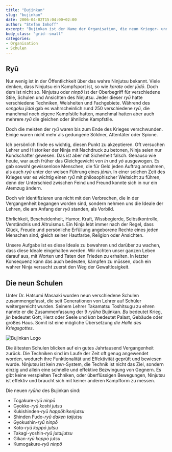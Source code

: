```yaml
---
title: "Bujinkan"
slug: "bujinkan"
date: 2006-04-02T15:04:00+02:00
author: "Stefan Imhoff"
excerpt: "Bujinkan ist der Name der Organisation, die neun Krieger- und Ninja-ryū zusammenfasst. Sie bekam diesen Titel, um Takamatsu zu ehren."
body_class: "grid--small"
categories:
- Organisation
- Schulen
---
```


## Ryū

Nur wenig ist in der Öffentlichkeit über das wahre Ninjutsu bekannt. Viele denken, dass Ninjutsu ein Kampfsport ist, so wie *karate* oder *jūdō*. Doch dem ist nicht so. Ninjutsu oder *ninpō* ist der Oberbegriff für verschiedene Stile, Schulen und Ansichten des Ninjutsu. Jeder dieser *ryū* hatte verschiedene Techniken, Weisheiten und Fachgebiete. Während des *sengoku jidai* gab es wahrscheinlich rund 250 verschiedene *ryū*, die manchmal noch eigene Kampfstile hatten, manchmal hatten aber auch mehrere *ryū* die gleichen oder ähnliche Kampfstile.

Doch die meisten der *ryū* waren bis zum Ende des Krieges verschwunden. Einige waren nicht mehr als gedungene Söldner, Attentäter oder Spione.

Ich persönlich finde es wichtig, diesen Punkt zu akzeptieren. Oft versuchen Lehrer und Historiker der Ninja mit Nachdruck zu betonen, Ninja seien nur Kundschafter gewesen. Das ist aber mit Sicherheit falsch. Genauso wie heute, war auch früher das Gleichgewicht von *in* und *yō* ausgewogen. Es gab sowohl gewissenlose Menschen, die für Geld jeden Auftrag annahmen, als auch *ryū* unter der weisen Führung eines *jōnin*. In einer solchen Zeit des Krieges war es wichtig einen *ryū* mit philosophischer Weitsicht zu führen, denn der Unterschied zwischen Feind und Freund konnte sich in nur ein Atemzug ändern.

Doch wir identifizieren uns nicht mit den Verbrechen, die in der Vergangenheit begangen worden sind, sondern nehmen uns die Ideale der Lehren, die am Anfang der *ryū* standen, als Vorbild.

Ehrlichkeit, Bescheidenheit, Humor, Kraft, Wissbegierde, Selbstkontrolle, Verständnis und Altruismus. Ein Ninja lebt immer nach der Regel, dass Glück, Freude und persönliche Erfüllung angeborene Rechte eines jeden Menschen sind, gleich seiner Hautfarbe, Religion oder Ansichten.

Unsere Aufgabe ist es diese Ideale zu bewahren und darüber zu wachen, dass diese Ideale eingehalten werden. Wir richten unser ganzen Leben darauf aus, mit Worten und Taten den Frieden zu erhalten. In letzter Konsequenz kann das auch bedeuten, kämpfen zu müssen, doch ein wahrer Ninja versucht zuerst den Weg der Gewaltlosigkeit.


## Die neun Schulen

Unter Dr. Hatsumi Masaaki wurden neun verschiedene Schulen zusammengefasst, die seit Generationen von Lehrer auf Schüler weitergereicht wurden. Seinem Lehrer Takamatsu Toshitsugu zu ehren nannte er die Zusammenfassung der 9 *ryūha* Bujinkan. *Bu* bedeutet Krieg, *jin* bedeutet Gott, Herz oder Seele und *kan* bedeutet Palast, Gebäude oder großes Haus. Somit ist eine mögliche Übersetzung *die Halle des Kriegsgottes*.

![Bujinkan Logo](/assets/images/articles/bujinkan.svg)

Die ältesten Schulen blicken auf ein gutes Jahrtausend Vergangenheit zurück. Die Techniken sind im Laufe der Zeit oft genug angewendet worden, wodurch ihre Funktionalität und Effektivität geprüft und bewiesen wurde. Ninjutsu ist kein *zen*-System, die Technik ist nicht das Ziel, sondern einzig und allein eine schnelle und effektive Bezwingung von Gegnern. Es gibt keine verspielten Techniken, oder überflüssigen Bewegungen, Ninjutsu ist effektiv und braucht sich mit keiner anderen Kampfform zu messen.

Die neuen *ryūha* des Bujinkan sind:

- Togakure-*ryū* *ninpō*
- Gyokko-*ryū* *koshi jutsu*
- Kukishinden-*ryū* *happōhikenjutsu*
- Shinden Fudo-*ryū* *daken taijutsu*
- Gyokushin-*ryū* *ninpō*
- Koto-*ryū* *koppō jutsu*
- Takagi-yoshin-*ryū* *jutaijutsu*
- Gikan-*ryū* *koppō jutsu*
- Kumogakure-*ryū* *ninpō*
